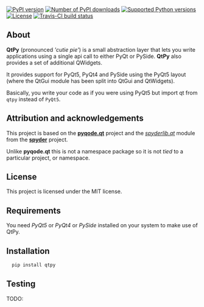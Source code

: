 [![PyPI version](https://badge.fury.io/py/QtPy.svg)](http://badge.fury.io/py/QtPy)
[![Number of PyPI downloads](https://pypip.in/download/QtPy/badge.svg)](https://pypi.python.org/pypi/QtPy/)
[![Supported Python versions](https://pypip.in/py_versions/QtPy/badge.svg)](https://pypi.python.org/pypi/QtPy/)
[![License](https://pypip.in/license/QtPy/badge.svg)](http://opensource.org/licenses/MIT)
[![Travis-CI build status](https://travis-ci.org/spyder-ide/qtpy.svg?branch=master)](https://travis-ci.org/spyder-ide/qtpy)


About
-----

**QtPy** (pronounced *'cutie pie'*) is a small abstraction layer that lets you
write applications using a single api call to either PyQt or PySide. **QtPy**
also provides a set of additional QWidgets.

It provides support for PyQt5, PyQt4 and PySide using the PyQt5 layout (where
the QtGui module has been split into QtGui and QtWidgets).

Basically, you write your code as if you were using PyQt5 but import qt from
``qtpy`` instead of ``PyQt5``.

Attribution and acknowledgements
--------------------------------

This project is based on the **[pyqode.qt](https://github.com/pyQode/pyqode.qt)** project and the *[spyderlib.qt](https://github.com/spyder-ide/spyder/tree/master/spyderlib/qt)*
module from the **[spyder](https://github.com/spyder-ide/spyder)** project.

Unlike **pyqode.qt** this is not a namespace package so it is not *tied*
to a particular project, or namespace.

License
-------

This project is licensed under the MIT license.

Requirements
------------
You need *PyQt5* or *PyQt4* or *PySide* installed on your system to make use
of QtPy.

Installation
------------
```python
  pip install qtpy
```

Testing
-------
TODO:

